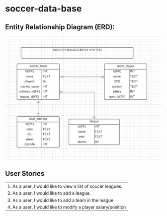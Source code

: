 # soccer-data-base
## Entity Relationship Diagram (ERD):

![ERD.png](images/ERD.png)

## User Stories

| |
| --- |
|1. As a user, I would like to view a list of soccer leagues.
|2. As a user, I would like to add a league.
|3. As a user, I would like to add a team in the league
|4. As a user, I would like to modify a player salary/position
